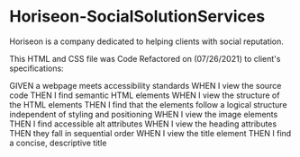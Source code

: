 # Horiseon-SocialSolutionServices
Horiseon is a company dedicated to helping clients with social reputation.

This HTML and CSS file was Code Refactored on (07/26/2021) to client's specifications:

GIVEN a webpage meets accessibility standards
WHEN I view the source code
THEN I find semantic HTML elements
WHEN I view the structure of the HTML elements
THEN I find that the elements follow a logical structure independent of styling and positioning
WHEN I view the image elements
THEN I find accessible alt attributes
WHEN I view the heading attributes
THEN they fall in sequential order
WHEN I view the title element
THEN I find a concise, descriptive title